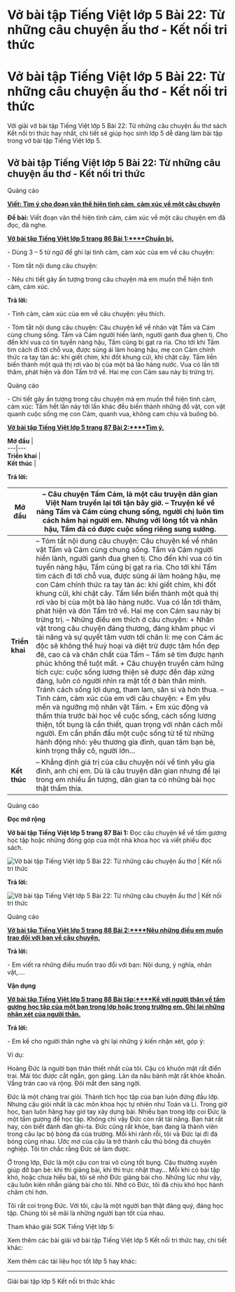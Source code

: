 # Vở bài tập Tiếng Việt lớp 5 Bài 22: Từ những câu chuyện ấu thơ - Kết nối tri thức

# Vở bài tập Tiếng Việt lớp 5 Bài 22: Từ những câu chuyện ấu thơ - Kết nối tri thức

Với giải vở bài tập Tiếng Việt lớp 5 Bài 22: Từ những câu chuyện ấu thơ sách Kết nối tri thức hay nhất, chi tiết sẽ giúp học sinh lớp 5 dễ dàng làm bài tập trong vở bài tập Tiếng Việt lớp 5.

## Vở bài tập Tiếng Việt lớp 5 Bài 22: Từ những câu chuyện ấu thơ - Kết nối tri thức

Quảng cáo

[**Viết: Tìm ý cho đoạn văn thể hiện tình cảm, cảm xúc về một câu chuyện**](https://vietjack.com/vbt-tieng-viet-5-kn/viet-tim-y-cho-doan-van-the-hien-tinh-cam.jsp)

**Đề bài:** Viết đoạn văn thể hiện tình cảm, cảm xúc về một câu chuyện em đã đọc, đã nghe.

[**Vở bài tập Tiếng Việt lớp 5 trang 86 Bài 1:****Chuẩn bị.**](https://vietjack.com/vbt-tieng-viet-5-kn/chuan-bi-viet-doan-van-the-hien-tinh-cam-cam-xuc-cau-chuyen-vm.jsp)

\- Dùng 3 – 5 từ ngữ để ghi lại tình cảm, cảm xúc của em về câu chuyện:

\- Tóm tắt nội dung câu chuyện:

\- Nêu chi tiết gây ấn tượng trong câu chuyện mà em muốn thể hiện tình cảm, cảm xúc.

**Trả lời:**

\- Tình cảm, cảm xúc của em về câu chuyện: yêu thích.

\- Tóm tắt nội dung câu chuyện: Câu chuyện kể về nhân vật Tấm và Cám cùng chung sống. Tấm và Cám người hiền lành, người ganh đua ghen tị. Cho đến khi vua có tin tuyển nàng hậu, Tấm cũng bị gạt ra rìa. Cho tới khi Tấm tìm cách đi tới chỗ vua, được sủng ái làm hoàng hậu, mẹ con Cám chính thức ra tay tàn ác: khi giết chim, khi đốt khung cửi, khi chặt cây. Tấm liền biến thành một quả thị rơi vào bị của một bà lão hàng nước. Vua có lần tới thăm, phát hiện và đón Tấm trở về. Hai mẹ con Cám sau này bị trừng trị.

Quảng cáo

\- Chi tiết gây ấn tượng trong câu chuyện mà em muốn thể hiện tình cảm, cảm xúc: Tấm hết lần này tới lần khác đều biến thành những đồ vật, con vật quanh cuộc sống mẹ con Cám, quanh vua, không cam chịu và buông bỏ.

[**Vở bài tập Tiếng Việt lớp 5 trang 87 Bài 2:****Tìm ý.**](https://vietjack.com/vbt-tieng-viet-5-kn/tim-y-viet-doan-van-the-hien-tinh-cam-cam-xuc-cau-chuyen-vm.jsp)

**Mở đầu** |   
---|---  
**Triển khai** |   
**Kết thúc** |   
  
**Trả lời:**

**Mở đầu** |  – Câu chuyện Tấm Cám, là một câu truyện dân gian Việt Nam truyền lại tới tận bây giờ. – Truyện kể về nàng Tấm và Cám cùng chung sống, người chị luôn tìm cách hãm hại người em. Nhưng với lòng tốt và nhân hậu, Tấm đã có được cuộc sống riêng sung sướng.  
---|---  
**Triển khai** |  – Tóm tắt nội dung câu chuyện: Câu chuyện kể về nhân vật Tấm và Cám cùng chung sống. Tấm và Cám người hiền lành, người ganh đua ghen tị. Cho đến khi vua có tin tuyển nàng hậu, Tấm cũng bị gạt ra rìa. Cho tới khi Tấm tìm cách đi tới chỗ vua, được sủng ái làm hoàng hậu, mẹ con Cám chính thức ra tay tàn ác: khi giết chim, khi đốt khung cửi, khi chặt cây. Tấm liền biến thành một quả thị rơi vào bị của một bà lão hàng nước. Vua có lần tới thăm, phát hiện và đón Tấm trở về. Hai mẹ con Cám sau này bị trừng trị. – Những điều em thích ở câu chuyện: \+ Nhân vật trong câu chuyện đáng thương, đáng khâm phục vì tài năng và sự quyết tâm vươn tới chân lí: mẹ con Cám ác độc sẽ không thể huỷ hoại và diệt trừ được tâm hồn đẹp đẽ, cao cả và chân chất của Tấm – Tấm sẽ tìm được hạnh phúc không thể tuột mất. \+ Câu chuyện truyền cảm hứng tích cực: cuộc sống lương thiện sẽ được đền đáp xứng đáng, luôn có người nhìn ra mặt tốt ở bản thân mình. Tránh cách sống lợi dụng, tham lam, sân si và hơn thua. – Tình cảm, cảm xúc của em với câu chuyện: \+ Em yêu mến và ngưỡng mộ nhân vật Tấm. \+ Em xúc động và thấm thía trước bài học về cuộc sống, cách sống lương thiện, tốt bụng là cần thiết, quan trọng với nhân cách mỗi người. Em cần phấn đấu một cuộc sống tử tế từ những hành động nhỏ: yêu thương gia đình, quan tâm bạn bè, kính trọng thầy cô, người lớn…  
**Kết thúc** |  – Khẳng định giá trị của câu chuyện nói về tình yêu gia đình, anh chị em. Dù là câu truyện dân gian nhưng để lại trong em nhiều ấn tượng, dân gian ta có những bài học thật thấm thía.  
  
Quảng cáo

**Đọc mở rộng**

**Vở bài tập Tiếng Việt lớp 5 trang 87 Bài 1:** Đọc câu chuyện kể về tấm gương học tập hoặc những đóng góp của một nhà khoa học và viết phiếu đọc sách.

![Vở bài tập Tiếng Việt lớp 5 Bài 22: Từ những câu chuyện ấu thơ | Kết nối tri thức](https://vietjack.com/vbt-tieng-viet-5-kn/images/bai-22-tu-nhung-cau-chuyen-au-tho.PNG)

**Trả lời:**

![Vở bài tập Tiếng Việt lớp 5 Bài 22: Từ những câu chuyện ấu thơ | Kết nối tri thức](https://vietjack.com/vbt-tieng-viet-5-kn/images/bai-22-tu-nhung-cau-chuyen-au-tho-1.PNG)

Quảng cáo

[**Vở bài tập Tiếng Việt lớp 5 trang 88 Bài 2:****Nêu những điều em muốn trao đổi với bạn về câu chuyện.**](https://vietjack.com/vbt-tieng-viet-5-kn/neu-nhung-dieu-em-muon-trao-doi-voi-ban-ve-cau-chuyen-vm.jsp)

**Trả lời:**

\- Em viết ra những điều muốn trao đổi với bạn: Nội dung, ý nghĩa, nhân vật,…. 

**Vận dụng**

[**Vở bài tập Tiếng Việt lớp 5 trang 88 Bài tập:****Kể với người thân về tấm gương học tập của một bạn trong lớp hoặc trong trường em. Ghi lại những nhận xét của người thân.**](https://vietjack.com/vbt-tieng-viet-5-kn/ke-voi-nguoi-than-ve-tam-guong-hoc-tap-cua-mot-ban-trong-lop-vm.jsp)

**Trả lời:**

\- Em kể cho người thân nghe và ghi lại những ý kiến nhận xét, góp ý: 

Ví dụ: 

Hoàng Đức là người bạn thân thiết nhất của tôi. Cậu có khuôn mặt rất điển trai. Mái tóc được cắt ngắn, gọn gàng. Làn da nâu bánh mật rất khỏe khoắn. Vầng trán cao và rộng. Đôi mắt đen sáng ngời.

Đức là một chàng trai giỏi. Thành tích học tập của bạn luôn đứng đầu lớp. Nhưng cậu giỏi nhất là các môn khoa học tự nhiên như Toán và Lí. Trong giờ học, bạn luôn hăng hay giơ tay xây dựng bài. Nhiều bạn trong lớp coi Đức là một tấm gương để học tập. Không chỉ vậy Đức còn rất tài năng. Bạn hát rất hay, còn biết đánh đàn ghi-ta. Đức cũng rất khỏe, bạn đang là thành viên trong câu lạc bộ bóng đá của trường. Mỗi khi rảnh rỗi, tôi và Đức lại đi đá bóng cùng nhau. Ước mơ của cậu là trở thành cầu thủ bóng đá chuyên nghiệp. Tôi tin chắc rằng Đức sẽ làm được.

Ở trong lớp, Đức là một cậu con trai vô cùng tốt bụng. Cậu thường xuyên giúp đỡ bạn bè: khi thì giảng bài, khi thì trực nhật thay… Mỗi khi có bài tập khó, hoặc chưa hiểu bài, tôi sẽ nhờ Đức giảng bài cho. Những lúc như vậy, cậu luôn kiên nhẫn giảng bài cho tôi. Nhờ có Đức, tôi đã chịu khó học hành chăm chỉ hơn.

Tôi rất coi trọng Đức. Với tôi, cậu là một người bạn thật đáng quý, đáng học tập. Chúng tôi sẽ mãi là những người bạn tốt của nhau.

Tham khảo giải SGK Tiếng Việt lớp 5:

Xem thêm các bài giải vở bài tập Tiếng Việt lớp 5 Kết nối tri thức hay, chi tiết khác:

Xem thêm các tài liệu học tốt lớp 5 hay khác:

* * *

Giải bài tập lớp 5 Kết nối tri thức khác
